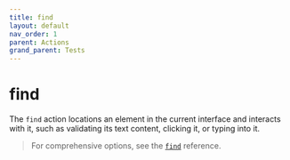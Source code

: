 ```yaml
---
title: find
layout: default
nav_order: 1
parent: Actions
grand_parent: Tests
---
```


# find

The `find` action locations an element in the current interface and interacts with it, such as validating its text content, clicking it, or typing into it.

> For comprehensive options, see the [`find`](/docs/references/schemas/find) reference.
